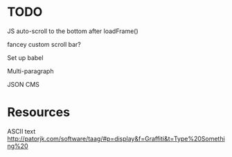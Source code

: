# TODO

JS auto-scroll to the bottom after loadFrame()

fancey custom scroll bar?

Set up babel

Multi-paragraph

JSON CMS


# Resources

ASCII text
http://patorjk.com/software/taag/#p=display&f=Graffiti&t=Type%20Something%20

